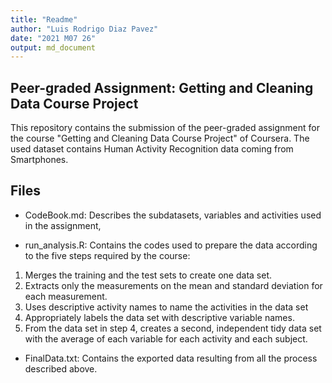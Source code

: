 ```yaml
---
title: "Readme"
author: "Luis Rodrigo Diaz Pavez"
date: "2021 M07 26"
output: md_document
---
```


## Peer-graded Assignment: Getting and Cleaning Data Course Project
This repository contains the submission of the peer-graded assignment for the course "Getting and Cleaning Data Course Project" of Coursera. The used dataset contains Human Activity Recognition data coming from Smartphones.

## Files
- CodeBook.md: Describes the subdatasets, variables and activities used in the assignment,

- run_analysis.R: Contains the codes used to prepare the data according to the five steps required by the course:
1) Merges the training and the test sets to create one data set.
2) Extracts only the measurements on the mean and standard deviation for each measurement.
3) Uses descriptive activity names to name the activities in the data set
4) Appropriately labels the data set with descriptive variable names.
5) From the data set in step 4, creates a second, independent tidy data set with the average of each variable for each activity and each subject.

- FinalData.txt: Contains the exported data resulting from all the process described above. 
